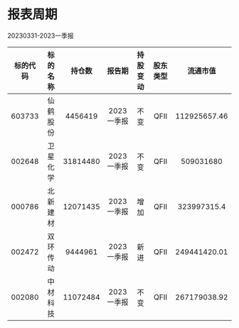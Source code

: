 # 报表周期 

20230331-2023一季报

| 标的代码 | 标的名称 | 持仓数 | 报告期 | 持股变动 | 股东类型 | 流通市值 |
|:--:|:--:|:--:|:--:|:--:|:--:|:--:|
|603733|仙鹤股份|4456419|2023一季报|不变|QFII|112925657.46|
|002648|卫星化学|31814480|2023一季报|不变|QFII|509031680|
|000786|北新建材|12071435|2023一季报|增加|QFII|323997315.4|
|002472|双环传动|9444961|2023一季报|新进|QFII|249441420.01|
|002080|中材科技|11072484|2023一季报|不变|QFII|267179038.92|